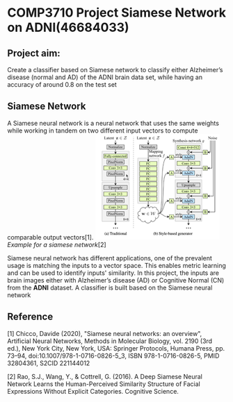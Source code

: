 # COMP3710 Project Siamese Network on ADNI(46684033)
## Project aim:
Create a classifier based on Siamese network to classify either Alzheimer’s disease (normal and AD)
of the ADNI brain data set, while having an accuracy of around 0.8 on the test set

## Siamese Network
A Siamese neural network is a neural network that uses the
same weights while working in tandem on two different
input vectors to compute comparable output vectors[1].
![img.png](img.png)
*Example for a siamese network*[2]

Siamese neural network has different applications, one of the prevalent usage is matching the inputs to a vector space.
This enables metric learning and can be used to identify inputs' similarity. In this project, the inputs are brain images either with 
Alzheimer’s disease (AD) or Cognitive Normal (CN) from the __ADNI__ dataset. A classifier is built based on the Siamese neural 
network 



## Reference
[1] Chicco, Davide (2020), "Siamese neural networks: an overview", Artificial Neural Networks, Methods in Molecular Biology, vol. 2190 (3rd ed.), New York City, New York, USA: Springer Protocols, Humana Press, pp. 73–94, doi:10.1007/978-1-0716-0826-5_3, ISBN 978-1-0716-0826-5, PMID 32804361, S2CID 221144012

[2] Rao, S.J., Wang, Y., & Cottrell, G. (2016). A Deep Siamese Neural Network Learns the Human-Perceived Similarity Structure of Facial Expressions Without Explicit Categories. Cognitive Science.